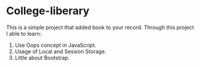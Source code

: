 # College-liberary
This is a simple project that added book to your record.
Through this project I able to learn:
1) Use Oops concept in JavaScript.
2) Usage of Local and Session Storage.
3) Little about Bootstrap.


